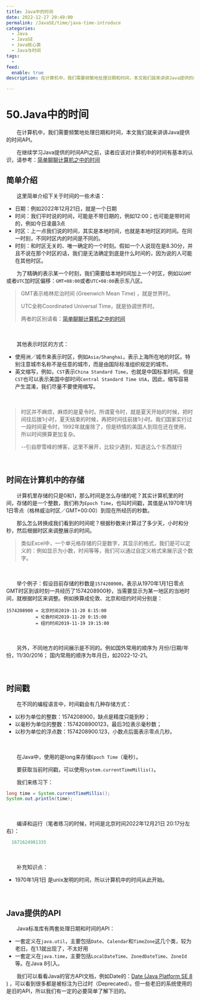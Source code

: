 ```yaml
---
title: Java中的时间
date: 2022-12-27 20:49:00
permalink: /JavaSE/time/java-time-introduce
categories:
  - Java
  - JavaSE
  - Java核心类
  - Java与时间
tags:
  - 
feed:
  enable: true
description: 在计算机中，我们需要频繁地处理日期和时间，本文我们就来讲讲Java提供的时间API。

---
```



# 50.Java中的时间

　　在计算机中，我们需要频繁地处理日期和时间，本文我们就来讲讲Java提供的时间API。

<!-- more -->

　　在继续学习Java提供的时间API之前，读者应该对计算机中的时间有基本的认识，请参考：[简单聊聊计算机之中的时间](https://www.peterjxl.com/literacy/computer-time/)



## 简单介绍

　　这里简单介绍下关于时间的一些术语：

* 日期：例如2022年12月21日，就是一个日期
* 时间：我们平时说的时间，可能是不带日期的，例如12:00；也可能是带时间的，例如今日凌晨3点
* 时区：上一点我们说的时间，其实是本地时间，也就是本地时区的时间。在同一时刻，不同时区内的时间是不同的。
* 时刻：和时区无关的、唯一确定的一个时刻。假如一个人说现在是8.30分，并且不说在那个时区的话，我们是无法确定到底是什么时间的，因为说的人可能在其他时区。

　　为了精确的表示某一个时刻，我们需要给本地时间加上一个时区，例如以`GMT`或者`UTC`加时区偏移：`GMT+08:00`或者`UTC+08:00`表示东八区。

> GMT表示格林尼治时间 (Greenwich Mean Time) ，就是世界时。
>
> UTC全称Coordinated Universal Time，就是协调世界时。
>
> 两者的区别请看：[简单聊聊计算机之中的时间](https://www.peterjxl.com/literacy/computer-time/)

　　‍

　　其他表示时区的方式：

* 使用洲／城市来表示时区，例如`Asia/Shanghai`，表示上海所在地的时区。特别注意城市名称不是任意的城市，而是由国际标准组织规定的城市。
* 英文缩写，例如，`CST`表示`China Standard Time`，也就是中国标准时间。但是`CST`也可以表示美国中部时间`Central Standard Time USA`，因此，缩写容易产生混淆，我们尽量不要使用缩写。

　　‍

> 时区并不麻烦，麻烦的是夏令时。所谓夏令时，就是夏天开始的时候，把时间往后拨1小时，夏天结束的时候，再把时间往前拨1小时。我们国家实行过一段时间夏令时，1992年就废除了，但是矫情的美国人到现在还在使用，所以时间换算更加复杂。
>
> --引自廖雪峰的博客，这里不展开，比较少遇到，知道这么个东西就行

　　‍

## 时间在计算机中的存储

　　计算机里存储的只是0和1，那么时间是怎么存储的呢？其实计算机里的时间，存储的是一个整数，我们称为`Epoch Time`，也叫时间戳，其值是从1970年1月1日零点（格林威治时区／GMT+00:00）到现在所经历的秒数。

　　那么怎么转换成我们看到的时间呢？根据秒数来计算过了多少天，小时和分秒，然后根据时区来调整展示的时间。

> 类似Excel中，一个单元格存储的只是数字，其显示的格式，我们是可以定义的：例如显示为小数，时间等等，我们可以通过自定义格式来展示这个数字。

　　‍

　　举个例子：假设目前存储的秒数是`1574208900`，表示从1970年1月1日零点GMT时区到该时刻一共经历了1574208900秒，当需要显示为某一地区的当地时间，就根据时区来调整。例如换算成伦敦、北京和纽约时间分别是：

```
1574208900 = 北京时间2019-11-20 8:15:00
           = 伦敦时间2019-11-20 0:15:00
           = 纽约时间2019-11-19 19:15:00
```

　　‍

　　另外，不同地方的时间展示是不同的。例如国外常用的顺序为 月份/日期/年份，11/30/2016； 国内常用的顺序为年月日，如2022-12-21。

　　‍

## 时间戳

　　在不同的编程语言中，时间戳会有几种存储方式：

* 以秒为单位的整数：1574208900，缺点是精度只能到秒；
* 以毫秒为单位的整数：1574208900123，最后3位表示毫秒数；
* 以秒为单位的浮点数：1574208900.123，小数点后面表示零点几秒。

　　‍

　　在Java中，使用的是long来存储`Epoch Time`（毫秒）。

　　要获取当前时间戳，可以使用`System.currentTimeMillis()`。

　　我们来练习下：

```java
long time = System.currentTimeMillis();
System.out.println(time);
```

　　‍

　　编译和运行（笔者练习的时候，时间是北京时间2022年12月21日 20:17分左右）：

```java
  1671624981335
```

　　‍

　　补充知识点：

* 1970年1月1日 是unix发明的时间，所以计算机中的时间从此开始。

　　‍

## Java提供的API

　　Java标准库有两套处理日期和时间的API：

* 一套定义在`java.util`，主要包括`Date`、`Calendar`和`TimeZone`这几个类，较为老旧，在1.1就出现了，不太好用
* 一套定义在`java.time`，主要包括`LocalDateTime`、`ZonedDateTime`、`ZoneId`等。在Java 8引入。

　　我们可以看看Java的官方API文档，例如Date的：[Date (Java Platform SE 8 )](https://docs.oracle.com/javase/8/docs/api/java/util/Date.html) ，可以看到很多都是被标注为已过时（Deprecated）。但一些老旧的系统使用的是旧的API，所以我们有一定的必要简单了解下旧的。

　　‍
